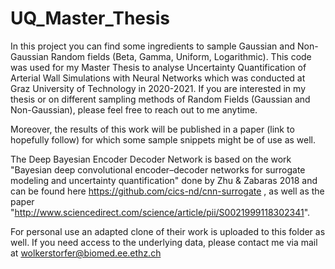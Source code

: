 # UQ_Master_Thesis

In this project you can find some ingredients to sample Gaussian and Non-Gaussian Random fields (Beta, Gamma, Uniform, Logarithmic).
This code was used for my Master Thesis to analyse Uncertainty Quantification of Arterial Wall Simulations with Neural Networks which was conducted at Graz University of Technology in 2020-2021. 
If you are interested in my thesis or on different sampling methods of Random Fields (Gaussian and Non-Gaussian), please feel free to reach out to me anytime.

Moreover, the results of this work will be published in a paper (link to hopefully follow) for which some sample snippets might be of use as well.

The Deep Bayesian Encoder Decoder Network is based on the work "Bayesian deep convolutional encoder–decoder networks for surrogate modeling and uncertainty quantification" done by Zhu & Zabaras 2018 and can be found here https://github.com/cics-nd/cnn-surrogate , as well as the paper "http://www.sciencedirect.com/science/article/pii/S0021999118302341".

For personal use an adapted clone of their work is uploaded to this folder as well. If you need access to the underlying data, please contact me via mail at wolkerstorfer@biomed.ee.ethz.ch
